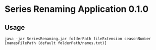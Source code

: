 # Series Renaming Application 0.1.0
## Usage

```console
java -jar SeriesRenaming.jar folderPath fileExtension seasonNumber [namesFilePath (default folderPath/names.txt)]
```